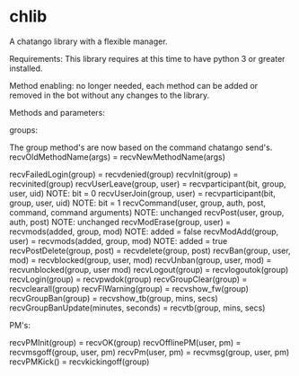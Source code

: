 chlib
=====

A chatango library with a flexible manager.


Requirements: This library requires at this time to have python 3 or greater installed.

Method enabling: no longer needed, each method can be added or removed in the bot without any changes to the library.

Methods and parameters:

groups:

The group method's are now based on the command chatango send's. recvOldMethodName(args) = recvNewMethodName(args)

recvFailedLogin(group) = recvdenied(group)
recvInit(group) = recvinited(group)
recvUserLeave(group, user) = recvparticipant(bit, group, user, uid) NOTE: bit = 0
recvUserJoin(group, user) = recvparticipant(bit, group, user, uid) NOTE: bit = 1
recvCommand(user, group, auth, post, command, command arguments) NOTE: unchanged
recvPost(user, group, auth, post) NOTE: unchanged
recvModErase(group, user) = recvmods(added, group, mod) NOTE: added = false
recvModAdd(group, user) = recvmods(added, group, mod) NOTE: added = true
recvPostDelete(group, post) = recvdelete(group, post)
recvBan(group, user, mod) = recvblocked(group, user, mod)
recvUnban(group, user, mod) = recvunblocked(group, user mod)
recvLogout(group) = recvlogoutok(group)
recvLogin(group) = recvpwdok(group)
recvGroupClear(group) = recvclearall(group)
recvFlWarning(group) = recvshow_fw(group)
recvGroupBan(group) = recvshow_tb(group, mins, secs)
recvGroupBanUpdate(minutes, seconds) = recvtb(group, mins, secs)

PM's:

recvPMInit(group) = recvOK(group)
recvOfflinePM(user, pm) = recvmsgoff(group, user, pm)
recvPm(user, pm) = recvmsg(group, user, pm)
recvPMKick() = recvkickingoff(group)

